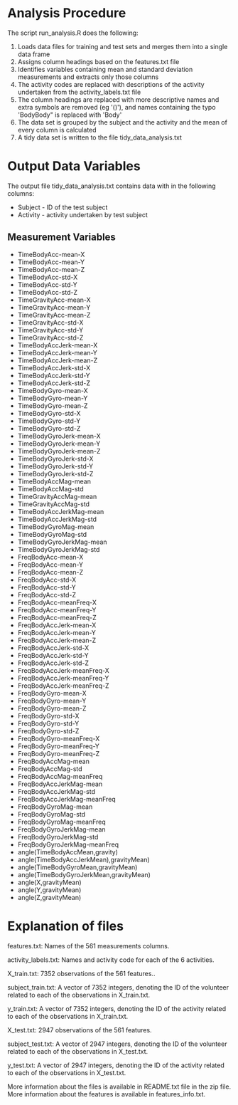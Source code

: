 # Analysis Procedure

The script run_analysis.R does the following:
1. Loads data files for training and test sets and merges them into a single data frame 
2. Assigns column headings based on the features.txt file
3. Identifies variables containing mean and standard deviation measurements and extracts only those columns
4. The activity codes are replaced with descriptions of the activity undertaken from the activity_labels.txt file
5. The column headings are replaced with more descriptive names and extra symbols are removed (eg '()'), and names containing the typo 'BodyBody" is replaced with 'Body'
6. The data set is grouped by the subject and the activity and the mean of every  column is calculated
7. A tidy data set is written to the file tidy_data_analysis.txt

# Output Data Variables
The output file tidy_data_analysis.txt contains data with in the following columns:
* Subject - ID of the test subject 
* Activity - activity undertaken by test subject 

## Measurement Variables
* TimeBodyAcc-mean-X
* TimeBodyAcc-mean-Y
* TimeBodyAcc-mean-Z
* TimeBodyAcc-std-X
* TimeBodyAcc-std-Y
* TimeBodyAcc-std-Z
* TimeGravityAcc-mean-X
* TimeGravityAcc-mean-Y
* TimeGravityAcc-mean-Z
* TimeGravityAcc-std-X	
* TimeGravityAcc-std-Y	
* TimeGravityAcc-std-Z	
* TimeBodyAccJerk-mean-X	
* TimeBodyAccJerk-mean-Y	
* TimeBodyAccJerk-mean-Z	
* TimeBodyAccJerk-std-X	
* TimeBodyAccJerk-std-Y	
* TimeBodyAccJerk-std-Z	
* TimeBodyGyro-mean-X	
* TimeBodyGyro-mean-Y	
* TimeBodyGyro-mean-Z	
* TimeBodyGyro-std-X	
* TimeBodyGyro-std-Y	
* TimeBodyGyro-std-Z	
* TimeBodyGyroJerk-mean-X	
* TimeBodyGyroJerk-mean-Y	
* TimeBodyGyroJerk-mean-Z	
* TimeBodyGyroJerk-std-X	
* TimeBodyGyroJerk-std-Y	
* TimeBodyGyroJerk-std-Z	
* TimeBodyAccMag-mean	
* TimeBodyAccMag-std	
* TimeGravityAccMag-mean	
* TimeGravityAccMag-std	
* TimeBodyAccJerkMag-mean	
* TimeBodyAccJerkMag-std	
* TimeBodyGyroMag-mean	
* TimeBodyGyroMag-std	
* TimeBodyGyroJerkMag-mean	
* TimeBodyGyroJerkMag-std	
* FreqBodyAcc-mean-X	
* FreqBodyAcc-mean-Y	
* FreqBodyAcc-mean-Z	
* FreqBodyAcc-std-X	
* FreqBodyAcc-std-Y	
* FreqBodyAcc-std-Z	
* FreqBodyAcc-meanFreq-X	
* FreqBodyAcc-meanFreq-Y	
* FreqBodyAcc-meanFreq-Z	
* FreqBodyAccJerk-mean-X	
* FreqBodyAccJerk-mean-Y	
* FreqBodyAccJerk-mean-Z	
* FreqBodyAccJerk-std-X	
* FreqBodyAccJerk-std-Y	
* FreqBodyAccJerk-std-Z	
* FreqBodyAccJerk-meanFreq-X	
* FreqBodyAccJerk-meanFreq-Y	
* FreqBodyAccJerk-meanFreq-Z	
* FreqBodyGyro-mean-X	
* FreqBodyGyro-mean-Y	
* FreqBodyGyro-mean-Z	
* FreqBodyGyro-std-X	
* FreqBodyGyro-std-Y	
* FreqBodyGyro-std-Z	
* FreqBodyGyro-meanFreq-X	
* FreqBodyGyro-meanFreq-Y	
* FreqBodyGyro-meanFreq-Z	
* FreqBodyAccMag-mean	
* FreqBodyAccMag-std	
* FreqBodyAccMag-meanFreq	
* FreqBodyAccJerkMag-mean	
* FreqBodyAccJerkMag-std	
* FreqBodyAccJerkMag-meanFreq	
* FreqBodyGyroMag-mean	
* FreqBodyGyroMag-std	
* FreqBodyGyroMag-meanFreq	
* FreqBodyGyroJerkMag-mean	
* FreqBodyGyroJerkMag-std	
* FreqBodyGyroJerkMag-meanFreq	
* angle(TimeBodyAccMean,gravity)	
* angle(TimeBodyAccJerkMean),gravityMean)	
* angle(TimeBodyGyroMean,gravityMean)	
* angle(TimeBodyGyroJerkMean,gravityMean)	
* angle(X,gravityMean)	
* angle(Y,gravityMean)	
* angle(Z,gravityMean)



# Explanation of files
features.txt: Names of the 561 measurements columns.

activity_labels.txt: Names and activity code for each of the 6 activities.

X_train.txt: 7352 observations of the 561 features..

subject_train.txt: A vector of 7352 integers, denoting the ID of the volunteer related to each of the observations in X_train.txt.

y_train.txt: A vector of 7352 integers, denoting the ID of the activity related to each of the observations in X_train.txt.

X_test.txt: 2947 observations of the 561 features.

subject_test.txt: A vector of 2947 integers, denoting the ID of the volunteer related to each of the observations in X_test.txt.

y_test.txt: A vector of 2947 integers, denoting the ID of the activity related to each of the observations in X_test.txt.

More information about the files is available in README.txt file in the zip file. More information about the features is available in features_info.txt.
